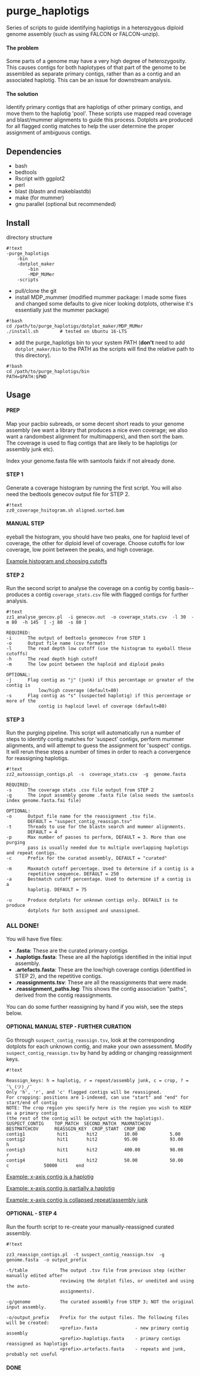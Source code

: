 # purge_haplotigs

Series of scripts to guide identifying haplotigs in a heterozygous diploid genome assembly (such as using FALCON or FALCON-unzip).

#### The problem

Some parts of a genome may have a very high degree of heterozygosity. This causes contigs for both haplotypes of that part of the genome to be assembled as separate primary contigs, rather than as a contig and an associated haplotig. This can be an issue for downstream analysis.

#### The solution

Identify primary contigs that are haplotigs of other primary contigs, and move them to the haplotig 'pool'. These scripts use mapped read coverage and blast/mummer alignments to guide this process. Dotplots are produced for all flagged contig matches to help the user determine the proper assignment of ambiguous contigs.

## Dependencies

- bash
- bedtools
- Rscript with ggplot2
- perl 
- blast (blastn and makeblastdb)
- make (for mummer)
- gnu parallel (optional but recommended)


## Install

directory structure

```
#!text
-purge_haplotigs
    -bin
    -dotplot_maker
        -bin
        -MDP_MUMer
    -scripts
```

- pull/clone the git
- install MDP_mummer (modified mummer package: I made some fixes and changed some defaults to give nicer looking dotplots, otherwise it's essentially just the mummer package)

```
#!bash
cd /path/to/purge_haplotigs/dotplot_maker/MDP_MUMer
./install.sh        # tested on Ubuntu 16-LTS
```

 - add the purge_haplotigs bin to your system PATH (**don't** need to add `dotplot_maker/bin` to the PATH as the scripts will find the relative path to this directory).

```
#!bash
cd /path/to/purge_haplotigs/bin
PATH=$PATH:$PWD
```


## Usage

#### PREP

Map your pacbio subreads, or some decent short reads to your genome assembly (we want a library that produces a nice even coverage; we also want a randombest alignment for multimappers), and then sort the bam. The coverage is used to flag contigs that are likely to be haplotigs (or assembly junk etc).

Index your genome.fasta file with samtools faidx if not already done.

#### STEP 1

Generate a coverage histogram by running the first script. You will also need the bedtools genecov output file for STEP 2.

```
#!text
zz0_coverage_hsitogram.sh aligned.sorted.bam
```

#### MANUAL STEP

eyeball the histogram, you should have two peaks, one for haploid level of coverage, the other for diploid level of coverage. Choose cutoffs for low coverage, low point between the peaks, and high coverage.

[Example histogram and choosing cutoffs](https://bitbucket.org/mroachawri/purge_haplotigs/src/cf363f94c00fd865891a0469675d6df4a0813820/examples/example_histogram.png)

#### STEP 2

Run the second script to analyse the coverage on a contig by contig basis--produces a contig `coverage_stats.csv` file with flagged contigs for further analysis.

```
#!text
zz1_analyse_gencov.pl  -i genecov.out  -o coverage_stats.csv  -l 30  -m 80  -h 145  [ -j 80  -s 80 ]

REQUIRED:
-i      The output of bedtools genomecov from STEP 1
-o      Output file name (csv format)
-l      The read depth low cutoff (use the histogram to eyeball these cutoffs)
-h      The read depth high cutoff
-m      The low point between the haploid and diploid peaks

OPTIONAL:
-j      Flag contig as "j" (junk) if this percentage or greater of the contig is 
            low/high coverage (default=80)
-s      Flag contig as "s" (suspected haplotig) if this percentage or more of the
            contig is haploid level of coverage (default=80)

```

#### STEP 3

Run the purging pipeline. This script will automatically run a number of steps to identify contig matches for 'suspect' contigs, perform mummer alignments, and will attempt to guess the assignment for 'suspect' contigs. It will rerun these steps a number of times in order to reach a convergence for reassigning haplotigs.

```
#!text
zz2_autoassign_contigs.pl  -s  coverage_stats.csv  -g  genome.fasta

REQUIRED:
-s      The coverage stats .csv file output from STEP 2
-g      The input assembly genome .fasta file (also needs the samtools index genome.fasta.fai file)

OPTIONAL:
-o      Output file name for the reassignment .tsv file. 
        DEFAULT = "suspect_contig_reassign.tsv"
-t      Threads to use for the blastn search and mummer alignments.
        DEFAULT = 4
-p      Max number of passes to perform, DEFAULT = 3. More than one purging
        pass is usually needed due to multiple overlapping haplotigs and repeat contigs.
-c      Prefix for the curated assembly, DEFAULT = "curated"

-m      Maxmatch cutoff percentage. Used to determine if a contig is a 
        repetitive sequence. DEFAULT = 250
-a      Bestmatch cutoff percentage. Used to determine if a contig is a
        haplotig. DEFAULT = 75

-u      Produce dotplots for unknown contigs only. DEFAULT is to produce
        dotplots for both assigned and unassigned.
```

### ALL DONE! 

You will have five files:

- **<prefix>.fasta**: These are the curated primary contigs
- **<prefix>.haplotigs.fasta**: These are all the haplotigs identified in the initial input assembly. 
- **<prefix>.artefacts.fasta**: These are the low/high coverage contigs (identified in STEP 2), and the repetitive contigs. 
- **<prefix>.reassignments.tsv**: These are all the reassignments that were made.
- **<prefix>.reassignment_paths.log**: This shows the contig association "paths", derived from the contig reassignments.

You can do some further reassigning by hand if you wish, see the steps below.


#### OPTIONAL MANUAL STEP - FURTHER CURATION

Go through `suspect_contig_reassign.tsv`, look at the corresponding dotplots for each unknown contig, and make your own assessment. Modify `suspect_contig_reassign.tsv` by hand by adding or changing reassignment keys.

```
#!text

Reassign_keys: h = haplotig, r = repeat/assembly junk, c = crop, ? = ¯\_(ツ)_/¯
Only 'h', 'r', and 'c' flagged contigs will be reassigned.
For cropping: positions are 1-indexed, can use "start" and "end" for start/end of contig
NOTE: The crop region you specify here is the region you wish to KEEP as a primary contig
(the rest of the contig will be output with the haplotigs).
SUSPECT_CONTIG    TOP_MATCH  SECOND_MATCH  MAXMATCHCOV      BESTMATCHCOV      REASSGIN_KEY  CROP_START  CROP_END
contig1            hit1       hit2          10.00            5.00              
contig2            hit1       hit2          95.00            93.00             h
contig3            hit1       hit2          400.00           98.00             r
contig4            hit1       hit2          50.00            50.00             c             50000       end
```

[Example: x-axis contig is a haplotig](https://bitbucket.org/mroachawri/purge_haplotigs/src/cf363f94c00fd865891a0469675d6df4a0813820/examples/example_haplotig.png)

[Example: x-axis contig is partially a haplotig](https://bitbucket.org/mroachawri/purge_haplotigs/src/cf363f94c00fd865891a0469675d6df4a0813820/examples/example_partial_haplotig.png)

[Example: x-axis contig is collapsed repeat/assembly junk](https://bitbucket.org/mroachawri/purge_haplotigs/src/cf363f94c00fd865891a0469675d6df4a0813820/examples/example_repetitive_junk_contig.png)

#### OPTIONAL - STEP 4

Run the fourth script to re-create your manually-reassigned curated assembly.

```
#!text

zz3_reassign_contigs.pl  -t suspect_contig_reassign.tsv  -g genome.fasta  -o output_prefix

-t/table            The output .tsv file from previous step (either manually edited after
                    reviewing the dotplot files, or unedited and using the auto-
                    assignments).

-g/genome           The curated assembly from STEP 3; NOT the original input assembly.

-o/output_prefix    Prefix for the output files. The following files will be created: 
                    <prefix>.fasta              - new primary contig assembly
                    <prefix>.haplotigs.fasta    - primary contigs reassigned as haplotigs
                    <prefix>.artefacts.fasta    - repeats and junk, probably not useful
```
#### DONE